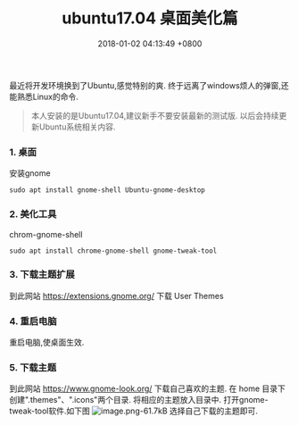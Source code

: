 ﻿---
layout: post
categories: ubuntu
title: ubuntu17.04 桌面美化篇
date: 2018-01-02 04:13:49 +0800
description: ubuntu17.04 desktop
keywords: ubuntu17.04 desktop  gnome
---

最近将开发环境换到了Ubuntu,感觉特别的爽.
终于远离了windows烦人的弹窗,还能熟悉Linux的命令.

>本人安装的是Ubuntu17.04,建议新手不要安装最新的测试版.
以后会持续更新Ubuntu系统相关内容.

### 1. 桌面
 安装gnome
```Linux
sudo apt install gnome-shell Ubuntu-gnome-desktop
```

### 2. 美化工具
chrom-gnome-shell
```Linux
sudo apt install chrome-gnome-shell gnome-tweak-tool
```
### 3. 下载主题扩展
到此网站 https://extensions.gnome.org/ 
下载 User Themes  

### 4. 重启电脑
重启电脑,使桌面生效.

### 5. 下载主题
到此网站 https://www.gnome-look.org/
下载自己喜欢的主题.
在 home 目录下创建".themes"、".icons"两个目录.
将相应的主题放入目录中.
打开gnome-tweak-tool软件.如下图
![image.png-61.7kB][1]
选择自己下载的主题即可.



  [1]: http://static.zybuluo.com/Bo-Bo/3ktfufkff4ffdvihrdewo14r/image.png
